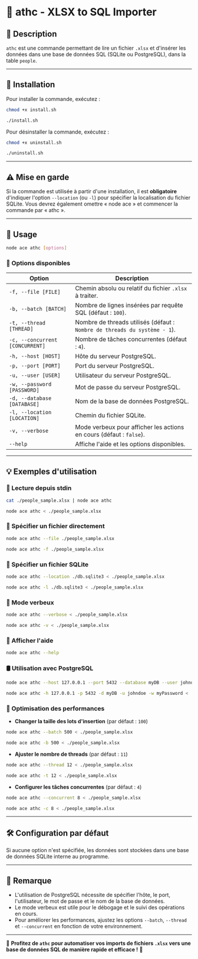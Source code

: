 # 📌 athc - XLSX to SQL Importer

## 📖 Description

`athc` est une commande permettant de lire un fichier `.xlsx` et d'insérer les données dans une base de données SQL (SQLite ou PostgreSQL), dans la table `people`.

---

## 🚀 Installation

Pour installer la commande, exécutez :

```sh
chmod +x install.sh
```

```sh
./install.sh
```

Pour désinstaller la commande, exécutez :

```sh
chmod +x uninstall.sh
```

```sh
./uninstall.sh
```

---

## ⚠️ Mise en garde

Si la commande est utilisée à partir d'une installation, il est **obligatoire** d'indiquer l'option `--location` (ou `-l`) pour spécifier la localisation du fichier SQLite.
Vous devrez également omettre « node ace » et commencer la commande par « athc ».

---

## 🚀 Usage

```sh
node ace athc [options]
```

### 🔧 Options disponibles

| Option                          | Description                                                               |
| ------------------------------- | ------------------------------------------------------------------------- |
| `-f, --file [FILE]`             | Chemin absolu ou relatif du fichier `.xlsx` à traiter.                    |
| `-b, --batch [BATCH]`           | Nombre de lignes insérées par requête SQL (défaut : `100`).               |
| `-t, --thread [THREAD]`         | Nombre de threads utilisés (défaut : `Nombre de threads du système - 1`). |
| `-c, --concurrent [CONCURRENT]` | Nombre de tâches concurrentes (défaut : `4`).                             |
| `-h, --host [HOST]`             | Hôte du serveur PostgreSQL.                                               |
| `-p, --port [PORT]`             | Port du serveur PostgreSQL.                                               |
| `-u, --user [USER]`             | Utilisateur du serveur PostgreSQL.                                        |
| `-w, --password [PASSWORD]`     | Mot de passe du serveur PostgreSQL.                                       |
| `-d, --database [DATABASE]`     | Nom de la base de données PostgreSQL.                                     |
| `-l, --location [LOCATION]`     | Chemin du fichier SQLite.                                                 |
| `-v, --verbose`                 | Mode verbeux pour afficher les actions en cours (défaut : `false`).       |
| `--help`                        | Affiche l'aide et les options disponibles.                                |

---

## 💡 Exemples d'utilisation

### 📂 Lecture depuis stdin

```sh
cat ./people_sample.xlsx | node ace athc
```

```sh
node ace athc < ./people_sample.xlsx
```

### 📄 Spécifier un fichier directement

```sh
node ace athc --file ./people_sample.xlsx
```

```sh
node ace athc -f ./people_sample.xlsx
```

### 📍 Spécifier un fichier SQLite

```sh
node ace athc --location ./db.sqlite3 < ./people_sample.xlsx
```

```sh
node ace athc -l ./db.sqlite3 < ./people_sample.xlsx
```

### 📢 Mode verbeux

```sh
node ace athc --verbose < ./people_sample.xlsx
```

```sh
node ace athc -v < ./people_sample.xlsx
```

### 📜 Afficher l'aide

```sh
node ace athc --help
```

### 🛢️ Utilisation avec PostgreSQL

```sh
node ace athc --host 127.0.0.1 --port 5432 --database myDB --user johndoe --password myPassword < ./people_sample.xlsx
```

```sh
node ace athc -h 127.0.0.1 -p 5432 -d myDB -u johndoe -w myPassword < ./people_sample.xlsx
```

### 🚀 Optimisation des performances

- **Changer la taille des lots d'insertion** (par défaut : `100`)

```sh
node ace athc --batch 500 < ./people_sample.xlsx
```

```sh
node ace athc -b 500 < ./people_sample.xlsx
```

- **Ajuster le nombre de threads** (par défaut : `11`)

```sh
node ace athc --thread 12 < ./people_sample.xlsx
```

```sh
node ace athc -t 12 < ./people_sample.xlsx
```

- **Configurer les tâches concurrentes** (par défaut : `4`)

```sh
node ace athc --concurrent 8 < ./people_sample.xlsx
```

```sh
node ace athc -c 8 < ./people_sample.xlsx
```

---

## 🛠️ Configuration par défaut

Si aucune option n'est spécifiée, les données sont stockées dans une base de données SQLite interne au programme.

---

## 📌 Remarque

- L'utilisation de PostgreSQL nécessite de spécifier l'hôte, le port, l'utilisateur, le mot de passe et le nom de la base de données.
- Le mode verbeux est utile pour le débogage et le suivi des opérations en cours.
- Pour améliorer les performances, ajustez les options `--batch`, `--thread` et `--concurrent` en fonction de votre environnement.

---

🎯 **Profitez de `athc` pour automatiser vos imports de fichiers `.xlsx` vers une base de données SQL de manière rapide et efficace !** 🚀
